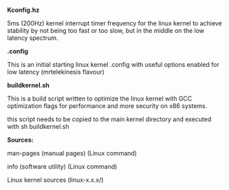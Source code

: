 **Kconfig.hz**

5ms (200Hz) kernel interrupt timer frequency for the linux kernel to achieve stability by not being too fast or too slow, but in the middle on the low latency spectrum.

**.config**

This is an initial starting linux kernel .config with useful options enabled for low latency (mrtelekinesis flavour) 

**buildkernel.sh**

This is a build script written to optimize the linux kernel with GCC optimization flags for performance and more security on x86 systems.

this script needs to be copied to the main kernel directory and executed with sh buildkernel.sh


**Sources:**

man-pages (manual pages) (Linux command)

info (software utility) (Linux command)

Linux kernel sources (linux-x.x.x/)
